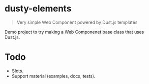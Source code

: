 # dusty-elements

> Very simple Web Component powered by Dust.js templates

Demo project to try making a Web Componenet base class that uses Dust.js.

# Todo

* Slots.
* Support material (examples, docs, tests).
